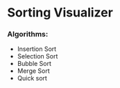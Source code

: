 # Sorting Visualizer

### Algorithms:
- Insertion Sort
- Selection Sort
- Bubble Sort
- Merge Sort
- Quick sort
